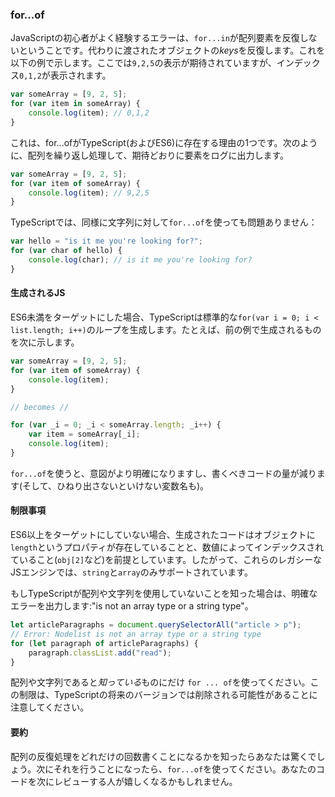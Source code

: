 ### for...of
JavaScriptの初心者がよく経験するエラーは、`for...in`が配列要素を反復しないということです。代わりに渡されたオブジェクトの*keys*を反復します。これを以下の例で示します。ここでは`9,2,5`の表示が期待されていますが、インデックス`0,1,2`が表示されます。

```ts
var someArray = [9, 2, 5];
for (var item in someArray) {
    console.log(item); // 0,1,2
}
```

これは、for...ofがTypeScript(およびES6)に存在する理由の1つです。次のように、配列を繰り返し処理して、期待どおりに要素をログに出力します。

```ts
var someArray = [9, 2, 5];
for (var item of someArray) {
    console.log(item); // 9,2,5
}
```

TypeScriptでは、同様に文字列に対して`for...of`を使っても問題ありません：

```ts
var hello = "is it me you're looking for?";
for (var char of hello) {
    console.log(char); // is it me you're looking for?
}
```

#### 生成されるJS
ES6未満をターゲットにした場合、TypeScriptは標準的な`for(var i = 0; i < list.length; i++)`のループを生成します。たとえば、前の例で生成されるものを次に示します。
```ts
var someArray = [9, 2, 5];
for (var item of someArray) {
    console.log(item);
}

// becomes //

for (var _i = 0; _i < someArray.length; _i++) {
    var item = someArray[_i];
    console.log(item);
}
```
`for...of`を使うと、意図がより明確になりますし、書くべきコードの量が減ります(そして、ひねり出さないといけない変数名も)。

#### 制限事項
ES6以上をターゲットにしていない場合、生成されたコードはオブジェクトに`length`というプロパティが存在していることと、数値によってインデックスされていること(`obj[2]`など)を前提としています。したがって、これらのレガシーなJSエンジンでは、`string`と`array`のみサポートされています。

もしTypeScriptが配列や文字列を使用していないことを知った場合は、明確なエラーを出力します:"is not an array type or a string type"。

```ts
let articleParagraphs = document.querySelectorAll("article > p");
// Error: Nodelist is not an array type or a string type
for (let paragraph of articleParagraphs) {
    paragraph.classList.add("read");
}
```

配列や文字列であると*知っている*ものにだけ `for ... of`を使ってください。この制限は、TypeScriptの将来のバージョンでは削除される可能性があることに注意してください。

#### 要約
配列の反復処理をどれだけの回数書くことになるかを知ったらあなたは驚くでしょう。次にそれを行うことになったら、`for...of`を使ってください。あなたのコードを次にレビューする人が嬉しくなるかもしれません。
